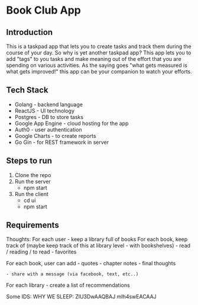 # Book Club App

## Introduction

This is a taskpad app that lets you to create tasks and track them during the course of your day.
So why is yet another taskpad app? This app lets you to add "tags" to you tasks and make
meaning out of the effort that you are spending on various activities. As the saying goes
"what gets measured is what gets improved!" this app can be your companion to watch your efforts.


## Tech Stack
- Golang - backend language
- ReactJS - UI technology
- Postgres - DB to store tasks
- Google App Engine - cloud hosting for the app
- Auth0 - user authentication
- Google Charts - to create reports
- Go Gin - for REST framework in server


## Steps to run

1. Clone the repo
2. Run the server
    - npm start
3. Run the client
    - cd ui
    - npm start

 
## Requirements


Thoughts:
For each user - keep a library full of books
For each book, keep track of (maybe keep track of this at library level - with bookshelves)
    - read / reading / to read
    - favorites

For each book, user can add
    - quotes
    - chapter notes
    - final thoughts

    - share with a message (via facebook, text, etc..)
    
For each library - create a list of recommendations


Some IDS:
WHY WE SLEEP:    ZlU3DwAAQBAJ    mIh4swEACAAJ